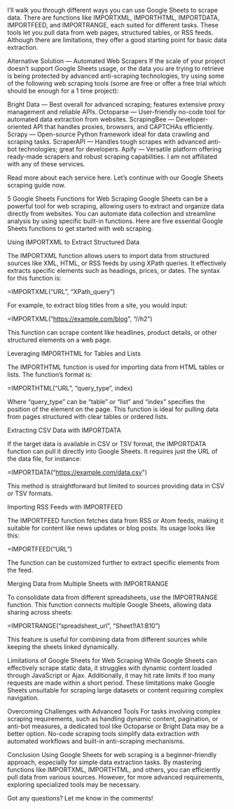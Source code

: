 I’ll walk you through different ways you can use Google Sheets to scrape data. There are functions like IMPORTXML, IMPORTHTML, IMPORTDATA, IMPORTFEED, and IMPORTRANGE, each suited for different tasks. These tools let you pull data from web pages, structured tables, or RSS feeds. Although there are limitations, they offer a good starting point for basic data extraction.

Alternative Solution — Automated Web Scrapers
If the scale of your project doesn’t support Google Sheets usage, or the data you are trying to retrieve is being protected by advanced anti-scraping technologies, try using some of the following web scraping tools (some are free or offer a free trial which should be enough for a 1 time project):

Bright Data — Best overall for advanced scraping; features extensive proxy management and reliable APIs.
Octoparse — User-friendly no-code tool for automated data extraction from websites.
ScrapingBee — Developer-oriented API that handles proxies, browsers, and CAPTCHAs efficiently.
Scrapy — Open-source Python framework ideal for data crawling and scraping tasks.
ScraperAPI — Handles tough scrapes with advanced anti-bot technologies; great for developers.
Apify — Versatile platform offering ready-made scrapers and robust scraping capabilities.
I am not affiliated with any of these services.

Read more about each service here. Let’s continue with our Google Sheets scraping guide now.

5 Google Sheets Functions for Web Scraping
Google Sheets can be a powerful tool for web scraping, allowing users to extract and organize data directly from websites. You can automate data collection and streamline analysis by using specific built-in functions. Here are five essential Google Sheets functions to get started with web scraping.

Using IMPORTXML to Extract Structured Data

The IMPORTXML function allows users to import data from structured sources like XML, HTML, or RSS feeds by using XPath queries. It effectively extracts specific elements such as headings, prices, or dates. The syntax for this function is:

=IMPORTXML(“URL”, “XPath_query”)

For example, to extract blog titles from a site, you would input:

=IMPORTXML(“https://example.com/blog", “//h2”)

This function can scrape content like headlines, product details, or other structured elements on a web page.

Leveraging IMPORTHTML for Tables and Lists

The IMPORTHTML function is used for importing data from HTML tables or lists. The function’s format is:

=IMPORTHTML(“URL”, “query_type”, index)

Where “query_type” can be “table” or “list” and “index” specifies the position of the element on the page. This function is ideal for pulling data from pages structured with clear tables or ordered lists.

Extracting CSV Data with IMPORTDATA

If the target data is available in CSV or TSV format, the IMPORTDATA function can pull it directly into Google Sheets. It requires just the URL of the data file, for instance:

=IMPORTDATA(“https://example.com/data.csv")

This method is straightforward but limited to sources providing data in CSV or TSV formats.

Importing RSS Feeds with IMPORTFEED

The IMPORTFEED function fetches data from RSS or Atom feeds, making it suitable for content like news updates or blog posts. Its usage looks like this:

=IMPORTFEED(“URL”)

The function can be customized further to extract specific elements from the feed.

Merging Data from Multiple Sheets with IMPORTRANGE

To consolidate data from different spreadsheets, use the IMPORTRANGE function. This function connects multiple Google Sheets, allowing data sharing across sheets:

=IMPORTRANGE(“spreadsheet_url”, “Sheet1!A1:B10”)

This feature is useful for combining data from different sources while keeping the sheets linked dynamically.

Limitations of Google Sheets for Web Scraping
While Google Sheets can effectively scrape static data, it struggles with dynamic content loaded through JavaScript or Ajax. Additionally, it may hit rate limits if too many requests are made within a short period. These limitations make Google Sheets unsuitable for scraping large datasets or content requiring complex navigation.

Overcoming Challenges with Advanced Tools
For tasks involving complex scraping requirements, such as handling dynamic content, pagination, or anti-bot measures, a dedicated tool like Octoparse or Bright Data may be a better option. No-code scraping tools simplify data extraction with automated workflows and built-in anti-scraping mechanisms.

Conclusion
Using Google Sheets for web scraping is a beginner-friendly approach, especially for simple data extraction tasks. By mastering functions like IMPORTXML, IMPORTHTML, and others, you can efficiently pull data from various sources. However, for more advanced requirements, exploring specialized tools may be necessary.

Got any questions? Let me know in the comments!
